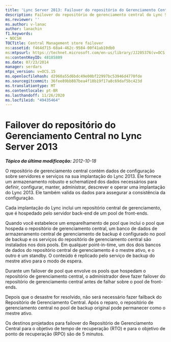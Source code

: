 ```yaml
---
title: 'Lync Server 2013: Failover do repositório do Gerenciamento Central'
description: Failover do repositório de gerenciamento central do Lync Server 2013.
ms.reviewer: ''
ms.author: v-lanac
author: lanachin
f1.keywords:
- NOCSH
TOCTitle: Central Management store failover
ms:assetid: f464d715-68a4-462c-9584-00f41ab10db0
ms:mtpsurl: https://technet.microsoft.com/en-us/library/JJ205376(v=OCS.15)
ms:contentKeyID: 48185809
ms.date: 07/23/2014
manager: serdars
mtps_version: v=OCS.15
ms.openlocfilehash: d2960a55d6bdc49e00bf22997bc53946d4770fde
ms.sourcegitcommit: 36fee89bb887bea4f18b19f17a8c69daf5bc423d
ms.translationtype: MT
ms.contentlocale: pt-BR
ms.lasthandoff: 11/26/2020
ms.locfileid: "49435464"
---
```

# <a name="central-management-store-failover-in-lync-server-2013"></a>Failover do repositório do Gerenciamento Central no Lync Server 2013

<div data-xmlns="http://www.w3.org/1999/xhtml">

<div class="topic" data-xmlns="http://www.w3.org/1999/xhtml" data-msxsl="urn:schemas-microsoft-com:xslt" data-cs="https://msdn.microsoft.com/">

<div data-asp="https://msdn2.microsoft.com/asp">



</div>

<div id="mainSection">

<div id="mainBody">

<span> </span>

_**Tópico da última modificação:** 2012-10-18_

O repositório de gerenciamento central contém dados de configuração sobre servidores e serviços na sua implantação do Lync 2013. Ele fornece um armazenamento robusto e schematized dos dados necessários para definir, configurar, manter, administrar, descrever e operar uma implantação do Lync 2013. Ele também valida os dados para assegurar a consistência da configuração.

Cada implantação do Lync inclui um repositório central de gerenciamento, que é hospedado pelo servidor back-end de um pool de front-ends.

Quando você estabelece um emparelhamento de pool que inclui o pool que hospeda o repositório de gerenciamento central, um banco de dados de armazenamento central de gerenciamento de backup é configurado no pool de backup e os serviços do repositório de gerenciamento central são instalados nos dois pools. Em qualquer point-in-time, um dos dois bancos de dados do repositório central de gerenciamento é o mestre ativo, e o outro é um standby. O conteúdo é replicado pelo serviço de backup do mestre ativo para o modo de espera.

Durante um failover de pool que envolve os pools que hospedam o repositório de gerenciamento central, o administrador deve fazer failover do repositório de gerenciamento central antes de falhar sobre o pool de front-ends.

Depois que o desastre for resolvido, não será necessário fazer failback do Repositório de Gerenciamento Central. Após o reparo, o repositório de gerenciamento central no pool de backup original pode permanecer como o mestre ativo.

Os destinos projetados para failover do Repositório de Gerenciamento Central para o objetivo de tempo de recuperação (RTO) e para o objetivo de ponto de recuperação (RPO) são de 5 minutos.

</div>

<span> </span>

</div>

</div>

</div>


